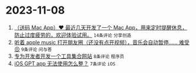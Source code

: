 # 2023-11-08

1. [（送码 Mac App）❤️ 最近几天开发了一个 Mac App，用来定时提醒休息，防止过度疲劳的，欢迎体验试用。](https://www.v2ex.com/t/989726) `14条评论` `分享创造`
1. [听着 apple music 打开朋友圈（还没有点开视频），音乐会自动暂停…… 难受😣](https://www.v2ex.com/t/989723) `9条评论` `问与答`
1. [专为开发者开发一个工具集合网站](https://www.v2ex.com/t/989720) `8条评论` `程序员`
1. [iOS GPT app 无法使用怎么整？](https://www.v2ex.com/t/989717) `7条评论` `iOS`
